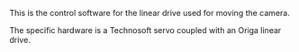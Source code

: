 This is the control software for the linear drive used for moving the camera.

The specific hardware is a Technosoft servo coupled with an Origa linear drive.